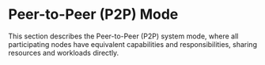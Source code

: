 # Peer-to-Peer (P2P) Mode

This section describes the Peer-to-Peer (P2P) system mode, where all participating nodes have equivalent capabilities and responsibilities, sharing resources and workloads directly.